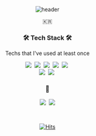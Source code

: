 <!--
**dntjd7701/dntjd7701** is a ✨ _special_ ✨ repository because its `README.md` (this file) appears on your GitHub profile.

Here are some ideas to get you started:

- 🔭 I’m currently working on ...
- 🌱 I’m currently learning ...
- 👯 I’m looking to collaborate on ...
- 🤔 I’m looking for help with ...
- 💬 Ask me about ...
- 📫 How to reach me: ...
- 😄 Pronouns: ...
- ⚡ Fun fact: ...
-->
<div align="center">
  
![header](https://capsule-render.vercel.app/api?type=waving&color=auto&height=300&section=header&text=Sung's&fontSize=90)
  
 </div>


<p align="center">🇰🇷</p>

<h3 align="center">🛠 Tech Stack 🛠</h3>

<p align="center"> Techs that I've used at least once </p>

<p align="center">
  <img src="https://img.shields.io/badge/Java-007396?style=flat-square&logo=Java&logoColor=white"/></a>&nbsp 
  <img src="https://img.shields.io/badge/Javascript-ffb13b?style=flat-square&logo=javascript&logoColor=white"/></a>&nbsp 
  <img src="https://img.shields.io/badge/C-A8B9CC?style=flat-square&logo=C&logoColor=white"/></a>&nbsp 
<!--   <img src="https://img.shields.io/badge/Python-3766AB?style=flat-square&logo=Python&logoColor=white"/></a>&nbsp -->
<!--    <img src="https://img.shields.io/badge/Django-092E20?style=flat-square&logo=Django&logoColor=white"/></a>&nbsp -->
  <img src="https://img.shields.io/badge/aws-333664?style=flat-square&logo=amazon-aws&logoColor=white"/></a>&nbsp 
  <img src="https://img.shields.io/badge/css-1572B6?style=flat-square&logo=css3&logoColor=white"/></a>&nbsp 
  <br>
  <img src="https://img.shields.io/badge/SpringBoot-6DB33F?style=flat-square&logo=Spring&logoColor=white"/></a>&nbsp 
  <img src="https://img.shields.io/badge/Mysql-E6B91E?style=flat-square&logo=MySql&logoColor=white"/></a>&nbsp 
</p>



<h3 align="center"> 🤝 </h3>
<p align="center">
  <a href="https://www.instagram.com/rkddntjd_/"><img src="https://img.shields.io/badge/Instagram-black?style=flat-square&logo=Instagram&logoColor=red&link=https://www.instagram.com/rkddntjd_/"/></a>&nbsp
  <a href="mailto:dntjd7701@naver.com"><img src="https://img.shields.io/badge/Gmail-d14836?style=flat-square&logo=Gmail&logoColor=white&link=dntjd7701@naver.com"/></a>
</p>
<br>

<div align="center">   
  
  
  
[![Hits](https://hits.seeyoufarm.com/api/count/incr/badge.svg?url=https%3A%2F%2Fgithub.com%2Fdntjd7701%2Fhit-counter&count_bg=%23BDEF97&title_bg=%23F6FD96&icon=&icon_color=%23E7E7E7&title=hits&edge_flat=false)](https://hits.seeyoufarm.com)
  
  
  
</div>

